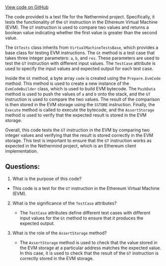 [View code on GitHub](https://github.com/NethermindEth/nethermind/src/Nethermind/Nethermind.Evm.Test/GtTests.cs)

The code provided is a test file for the Nethermind project. Specifically, it tests the functionality of the `GT` instruction in the Ethereum Virtual Machine (EVM). The `GT` instruction is used to compare two values and returns a boolean value indicating whether the first value is greater than the second value.

The `GtTests` class inherits from `VirtualMachineTestsBase`, which provides a base class for testing EVM instructions. The `Gt` method is a test case that takes three integer parameters: `a`, `b`, and `res`. These parameters are used to test the `GT` instruction with different input values. The `TestCase` attribute is used to specify the input values and expected output for each test case.

Inside the `Gt` method, a byte array `code` is created using the `Prepare.EvmCode` method. This method is used to create a new instance of the `EvmCodeBuilder` class, which is used to build EVM bytecode. The `PushData` method is used to push the values of `a` and `b` onto the stack, and the `GT` instruction is used to compare the two values. The result of the comparison is then stored in the EVM storage using the `SSTORE` instruction. Finally, the `Execute` method is called to execute the bytecode, and the `AssertStorage` method is used to verify that the expected result is stored in the EVM storage.

Overall, this code tests the `GT` instruction in the EVM by comparing two integer values and verifying that the result is stored correctly in the EVM storage. This test is important to ensure that the `GT` instruction works as expected in the Nethermind project, which is an Ethereum client implementation.
## Questions: 
 1. What is the purpose of this code?
   - This code is a test for the `GT` instruction in the Ethereum Virtual Machine (EVM).

2. What is the significance of the `TestCase` attributes?
   - The `TestCase` attributes define different test cases with different input values for the `Gt` method to ensure that it produces the expected output.

3. What is the role of the `AssertStorage` method?
   - The `AssertStorage` method is used to check that the value stored in the EVM storage at a particular address matches the expected value. In this case, it is used to check that the result of the `GT` instruction is correctly stored in the EVM storage.